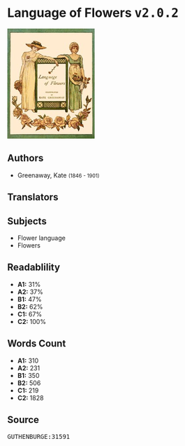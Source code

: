 # Language of Flowers <kbd>v2.0.2</kbd>

![](./cover.medium.jpg "")

## Authors


 - Greenaway, Kate <small>(1846 - 1901)</small>

## Translators



## Subjects


 - Flower language
 - Flowers

## Readablility


 - **A1:** 31%
 - **A2:** 37%
 - **B1:** 47%
 - **B2:** 62%
 - **C1:** 67%
 - **C2:** 100%

## Words Count


 - **A1:** 310
 - **A2:** 231
 - **B1:** 350
 - **B2:** 506
 - **C1:** 219
 - **C2:** 1828

## Source


<kbd>GUTHENBURGE:31591</kbd>
